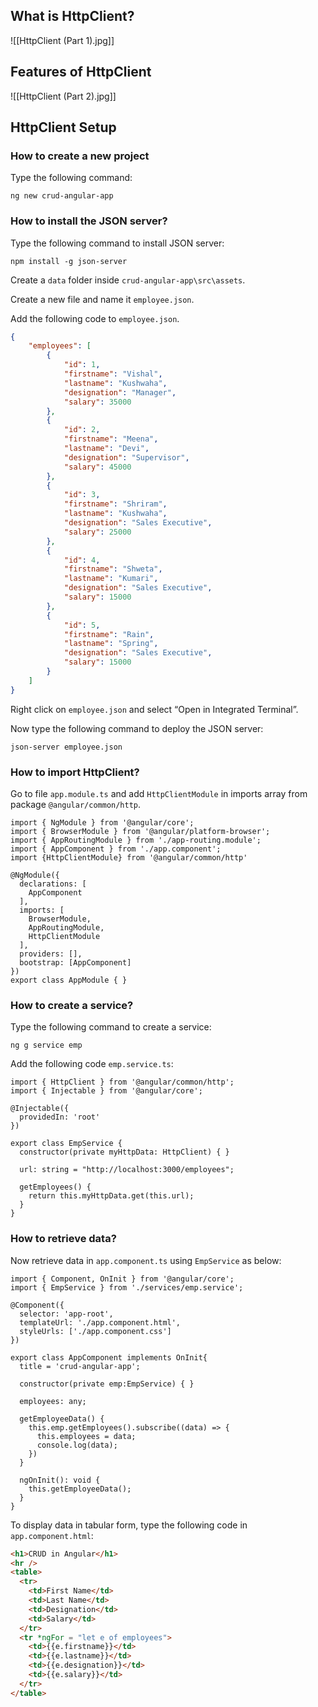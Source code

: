 ## What is HttpClient?

![[HttpClient (Part 1).jpg]]

## Features of HttpClient

![[HttpClient (Part 2).jpg]]

## HttpClient Setup

### How to create a new project

Type the following command:

```CMD
ng new crud-angular-app
```

### How to install the JSON server?

Type the following command to install JSON server:

```CMD
npm install -g json-server
```

Create a `data` folder inside `crud-angular-app\src\assets`.

Create a new file and name it `employee.json`.

Add the following code to `employee.json`.

```JSON
{
    "employees": [
        {
            "id": 1,
            "firstname": "Vishal",
            "lastname": "Kushwaha",
            "designation": "Manager",
            "salary": 35000
        },
        {
            "id": 2,
            "firstname": "Meena",
            "lastname": "Devi",
            "designation": "Supervisor",
            "salary": 45000
        },
        {
            "id": 3,
            "firstname": "Shriram",
            "lastname": "Kushwaha",
            "designation": "Sales Executive",
            "salary": 25000
        },
        {
            "id": 4,
            "firstname": "Shweta",
            "lastname": "Kumari",
            "designation": "Sales Executive",
            "salary": 15000
        },
        {
            "id": 5,
            "firstname": "Rain",
            "lastname": "Spring",
            "designation": "Sales Executive",
            "salary": 15000
        }
    ]
}
```

Right click on `employee.json` and select “Open in Integrated Terminal”.

Now type the following command to deploy the JSON server:

```CMD
json-server employee.json
```

### How to import HttpClient?

Go to file `app.module.ts` and add `HttpClientModule` in imports array from package `@angular/common/http`.

```TS
import { NgModule } from '@angular/core';
import { BrowserModule } from '@angular/platform-browser';
import { AppRoutingModule } from './app-routing.module';
import { AppComponent } from './app.component';
import {HttpClientModule} from '@angular/common/http'

@NgModule({
  declarations: [
    AppComponent
  ],
  imports: [
    BrowserModule,
    AppRoutingModule,
    HttpClientModule
  ],
  providers: [],
  bootstrap: [AppComponent]
})
export class AppModule { }
```

### How to create a service?

Type the following command to create a service:

```CMD
ng g service emp
```

Add the following code `emp.service.ts`:

```TS
import { HttpClient } from '@angular/common/http';
import { Injectable } from '@angular/core';

@Injectable({
  providedIn: 'root'
})

export class EmpService {
  constructor(private myHttpData: HttpClient) { }

  url: string = "http://localhost:3000/employees";

  getEmployees() {
    return this.myHttpData.get(this.url);
  }
}
```

### How to retrieve data?

Now retrieve data in `app.component.ts` using `EmpService` as below:

```Ts
import { Component, OnInit } from '@angular/core';
import { EmpService } from './services/emp.service';

@Component({
  selector: 'app-root',
  templateUrl: './app.component.html',
  styleUrls: ['./app.component.css']
})

export class AppComponent implements OnInit{
  title = 'crud-angular-app';

  constructor(private emp:EmpService) { }

  employees: any;

  getEmployeeData() {
    this.emp.getEmployees().subscribe((data) => {
      this.employees = data;
      console.log(data);
    })
  }

  ngOnInit(): void {
    this.getEmployeeData();
  }
}
```

To display data in tabular form, type the following code in `app.component.html`:

```HTML
<h1>CRUD in Angular</h1>
<hr />
<table>
  <tr>
    <td>First Name</td>
    <td>Last Name</td>
    <td>Designation</td>
    <td>Salary</td>
  </tr>
  <tr *ngFor = "let e of employees">
    <td>{{e.firstname}}</td>
    <td>{{e.lastname}}</td>
    <td>{{e.designation}}</td>
    <td>{{e.salary}}</td>
  </tr>
</table>
```
